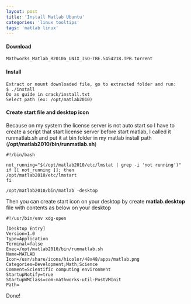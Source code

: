 ```yaml
---
layout: post
title: 'Install Matlab Ubuntu'
categories: 'linux tooltips'
tags: 'matlab linux'
---
```



#### Download
	Mathworks_Matlab_R2010a_UNIX_ISO-TBE.5454218.TPB.torrent

#### Install
	Extract or mount downloaded file, go to extracted folder and run:
	$ ./install
	Do as guide in crack/install.txt
	Select path (ex: /opt/matlab2010)

#### Create start file and desktop icon

Because on my system the license server is not auto start so I have to create a script that start license server before start matlab, I called it runmatlab.sh and put it at bin folder in my matlab install path (**/opt/matlab2010/bin/runmatlab.sh**)


	#!/bin/bash

	not_running="$(/opt/matlab2010/etc/lmstat | grep -i 'not running')"
	if [[ not_running ]]; then
	/opt/matlab2010/etc/lmstart
	fi 

	/opt/matlab2010/bin/matlab -desktop

Then you can create start icon on your desktop by create **matlab.desktop** file with contents as below on your desktop

	#!/usr/bin/env xdg-open

	[Desktop Entry]
	Version=1.0
	Type=Application
	Terminal=false
	Exec=/opt/matlab2010/bin/runmatlab.sh
	Name=MATLAB
	Icon=/usr/share/icons/hicolor/48x48/apps/matlab.png
	Categories=Development;Math;Science
	Comment=Scientific computing environment
	StartupNotify=true
	StartupWMClass=com-mathworks-util-PostVMInit
	Path=

Done!
